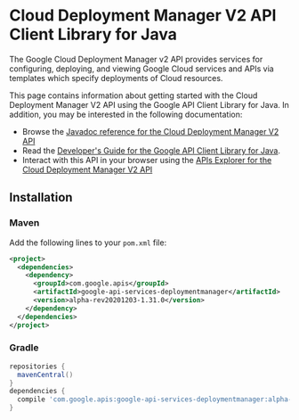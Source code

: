 # Cloud Deployment Manager V2 API Client Library for Java

The Google Cloud Deployment Manager v2 API provides services for configuring, deploying, and viewing Google Cloud services and APIs via templates which specify deployments of Cloud resources.

This page contains information about getting started with the Cloud Deployment Manager V2 API
using the Google API Client Library for Java. In addition, you may be interested
in the following documentation:

* Browse the [Javadoc reference for the Cloud Deployment Manager V2 API][javadoc]
* Read the [Developer's Guide for the Google API Client Library for Java][google-api-client].
* Interact with this API in your browser using the [APIs Explorer for the Cloud Deployment Manager V2 API][api-explorer]

## Installation

### Maven

Add the following lines to your `pom.xml` file:

```xml
<project>
  <dependencies>
    <dependency>
      <groupId>com.google.apis</groupId>
      <artifactId>google-api-services-deploymentmanager</artifactId>
      <version>alpha-rev20201203-1.31.0</version>
    </dependency>
  </dependencies>
</project>
```

### Gradle

```gradle
repositories {
  mavenCentral()
}
dependencies {
  compile 'com.google.apis:google-api-services-deploymentmanager:alpha-rev20201203-1.31.0'
}
```

[javadoc]: https://googleapis.dev/java/google-api-services-deploymentmanager/latest/index.html
[google-api-client]: https://github.com/googleapis/google-api-java-client/
[api-explorer]: https://developers.google.com/apis-explorer/#p/deploymentmanager/v1/
